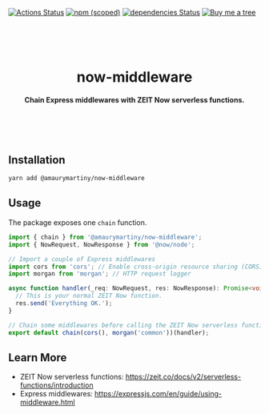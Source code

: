 [![Actions Status](https://github.com/amaurymartiny/now-middleware/workflows/CI/badge.svg)](https://github.com/amaurymartiny/now-middleware/actions)
[![npm (scoped)](https://img.shields.io/npm/v/@amaurymartiny/now-middleware.svg)](https://www.npmjs.com/package/@amaurymartiny/now-middleware)
[![dependencies Status](https://david-dm.org/amaurymartiny/now-middleware/status.svg)](https://david-dm.org/amaurymartiny/now-middleware)
[![Buy me a tree](https://img.shields.io/badge/Buy%20me%20a%20tree-%F0%9F%8C%B3-lightgreen)](https://offset.earth/amaurymartiny)

<br /><br /><br />

<h1 align="center">now-middleware</h1>
<h4 align="center">Chain Express middlewares with ZEIT Now serverless functions.</h4>

<br /><br /><br />

## Installation

```bash
yarn add @amaurymartiny/now-middleware
```

## Usage

The package exposes one `chain` function.

```typescript
import { chain } from '@amaurymartiny/now-middleware';
import { NowRequest, NowResponse } from '@now/node';

// Import a couple of Express middlewares
import cors from 'cors'; // Enable cross-origin resource sharing (CORS) with various options
import morgan from 'morgan'; // HTTP request logger

async function handler(_req: NowRequest, res: NowResponse): Promise<void> {
  // This is your normal ZEIT Now function.
  res.send('Everything OK.');
}

// Chain some middlewares before calling the ZEIT Now serverless function
export default chain(cors(), morgan('common'))(handler);
```

## Learn More

- ZEIT Now serverless functions: https://zeit.co/docs/v2/serverless-functions/introduction
- Express middlewares: https://expressjs.com/en/guide/using-middleware.html
